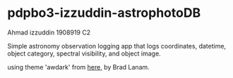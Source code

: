 # pdpbo3-izzuddin-astrophotoDB

Ahmad izzuddin
1908919
C2

Simple astronomy observation logging app that logs coordinates, datetime, object category, spectral visibility, and object image.

using theme 'awdark' from [here](https://sourceforge.net/projects/tcl-awthemes/), by Brad Lanam.
